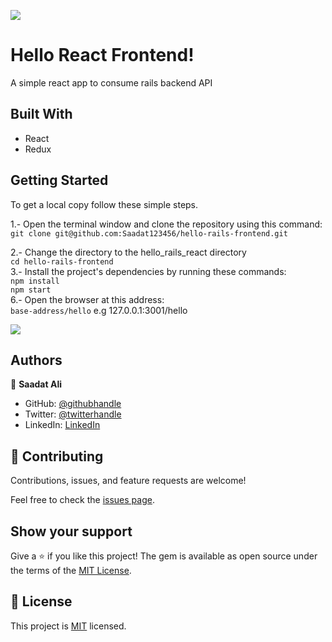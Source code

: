 ![](https://img.shields.io/badge/Microverse-blueviolet)

# Hello React Frontend!

A simple react app to consume rails backend API

## Built With

- React
- Redux

## Getting Started

To get a local copy follow these simple steps.  

1.- Open the terminal window and clone the repository using this command:  
`git clone git@github.com:Saadat123456/hello-rails-frontend.git` 

2.- Change the directory to the hello_rails_react directory  
`cd hello-rails-frontend`  
3.- Install the project's dependencies by running these commands:   
`npm install`   
`npm start`   
6.- Open the browser at this address:  
`base-address/hello` e.g 127.0.0.1:3001/hello

![](./helloreact.gif)



## Authors

👤 **Saadat Ali**

- GitHub: [@githubhandle](https://github.com/Saadat123456)
- Twitter: [@twitterhandle](https://twitter.com/Saadat02021999)
- LinkedIn: [LinkedIn](https://www.linkedin.com/in/saadatali1999/)


## 🤝 Contributing

Contributions, issues, and feature requests are welcome!

Feel free to check the [issues page](../../issues/).

## Show your support

Give a ⭐️ if you like this project!
The gem is available as open source under the terms of the [MIT License](https://opensource.org/licenses/MIT).

## 📝 License

This project is [MIT](./MIT.md) licensed.